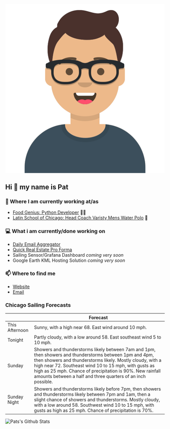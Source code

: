 [![Social banner for p-j-falconer](https://raw.githubusercontent.com/P-J-FALCONER/P-J-FALCONER/master/assets/avataaars.svg)](https://patfalconer.com/)
## Hi :wave: my name is Pat

### 💼 Where I am currently working at/as
- [Food Genius: Python Developer](https://getfoodgenius.com/) 🍔🐍
- [Latin School of Chicago: Head Coach Varisty Mens Water Polo](https://www.latinschool.org/) 🤽


### 💻 What i am currently/done working on
 - [Daily Email Aggregator](https://github.com/P-J-FALCONER/dott_daily_mail)
 - [Quick Real Estate Pro Forma](https://github.com/P-J-FALCONER/henry)
 - Sailing Sensor/Grafana Dashboard *coming very soon*
 - Google Earth KML Hosting Solution *coming very soon*

### 📫 Where to find me
 - [Website](https://patfalconer.com/)
 - [Email](mailto:patrick.j.falconer@gmail.com)


### Chicago Sailing Forecasts
|   | Forecast  |
|---|---|
| This Afternoon | Sunny, with a high near 68. East wind around 10 mph. |
| Tonight | Partly cloudy, with a low around 58. East southeast wind 5 to 10 mph. |
| Sunday | Showers and thunderstorms likely between 7am and 1pm, then showers and thunderstorms between 1pm and 4pm, then showers and thunderstorms likely. Mostly cloudy, with a high near 72. Southeast wind 10 to 15 mph, with gusts as high as 25 mph. Chance of precipitation is 90%. New rainfall amounts between a half and three quarters of an inch possible. |
| Sunday Night | Showers and thunderstorms likely before 7pm, then showers and thunderstorms likely between 7pm and 1am, then a slight chance of showers and thunderstorms. Mostly cloudy, with a low around 58. Southwest wind 10 to 15 mph, with gusts as high as 25 mph. Chance of precipitation is 70%. |

![Pats's Github Stats](https://github-readme-stats.vercel.app/api?username=p-j-falconer&show_icons=true&theme=radical)
